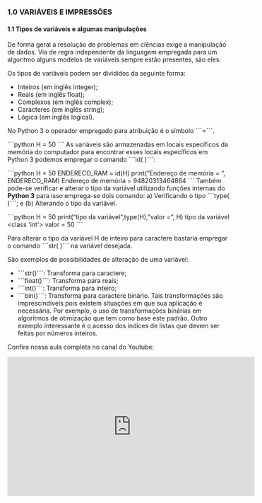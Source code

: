 ### 1.0 VARIÁVEIS E IMPRESSÕES

#### 1.1 Tipos de variáveis e algumas manipulações

De forma geral a resolução de problemas em ciências exige a manipulação de dados. Via de regra independente da linguagem empregada para um algoritmo alguns modelos de variáveis sempre estão presentes, são eles:  

Os tipos de variáveis podem ser divididos da seguinte forma:   
- Inteiros (em inglês integer);
- Reais (em inglês float);
- Complexos (em inglês complex);
- Caracteres (em inglês string);
- Lógica (em inglês logical).

No Python 3 o operador empregado para atribuição é o símbolo ˋˋˋ=ˋˋˋ.

ˋˋˋpython
H = 50
ˋˋˋ
As variáveis são armazenadas em locais específicos da memória do computador para encontrar esses locais específicos em Python 3 podemos empregar o comando ˋˋˋid( )ˋˋˋ:

ˋˋˋpython
H = 50
ENDERECO_RAM = id(H)
print(“Endereço de memória = “, ENDERECO_RAM)
Endereço de memória = 94820313464864
ˋˋˋ
Também pode-se verificar e alterar o tipo da variável utilizando funções internas do **Python 3** para isso emprega-se dois comando: a) Verificando o tipo ˋˋˋtype( )ˋˋˋ; e (b) Alterando o tipo da variável.

ˋˋˋpython
H = 50
print(“tipo da variável”,type(H),”valor =”, H)
tipo da variável <class 'int'> valor = 50
ˋˋˋ

Para alterar o tipo da variável H de inteiro para caractere bastaria empregar o comando ˋˋˋstr( )ˋˋˋ na variável desejada.

São exemplos de possibilidades de alteração de uma variável: 
- ˋˋˋstr()ˋˋˋ: Transforma para caractere;
- ˋˋˋfloat()ˋˋˋ: Transforma para reais;
- ˋˋˋint()ˋˋˋ: Transforma para inteiro;
- ˋˋˋbin()ˋˋˋ: Transforma para caractere binário.
Tais transformações são imprescindíveis pois existem situações em que sua aplicação é necessária. Por exemplo, o uso de transformações binárias em algoritmos de otimização que tem como base este padrão. Outro exemplo interessante é o acesso dos índices de listas que devem ser feitas por números inteiros.

Confira nossa aula completa no canal do Youtube:

<iframe width="560" height="315" src="https://www.youtube.com/embed/6ayu8RVqW5Y" title="YouTube video player" frameborder="0" allow="accelerometer; autoplay; clipboard-write; encrypted-media; gyroscope; picture-in-picture" allowfullscreen></iframe>
